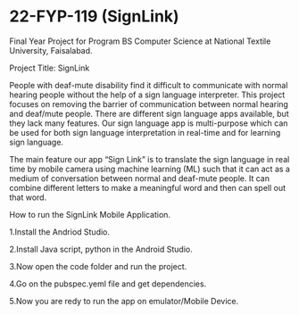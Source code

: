 # 22-FYP-119 (SignLink)
Final Year Project for Program BS Computer Science at National Textile University, Faisalabad. 

Project Title: SignLink

People with deaf-mute disability find it difficult to communicate with normal hearing people without the help of a sign language interpreter. This project focuses on removing the barrier of communication between normal hearing and deaf/mute people. There are different sign language apps available, but they lack many features. Our sign language app is multi-purpose which can be used for both sign language interpretation in real-time and for learning sign language. 

The main feature our app “Sign Link” is to translate the sign language in real time by mobile camera using machine learning (ML) such that it can act as a medium of conversation between normal and deaf-mute people. It can combine different letters to make a meaningful word and then can spell out that word.


How to run the SignLink Mobile Application.

1.Install the Andriod Studio.

2.Install Java script, python in the Android Studio.

3.Now open the code folder and run the project.

4.Go on the pubspec.yeml file and get dependencies.

5.Now you are redy to run the app on emulator/Mobile Device.
